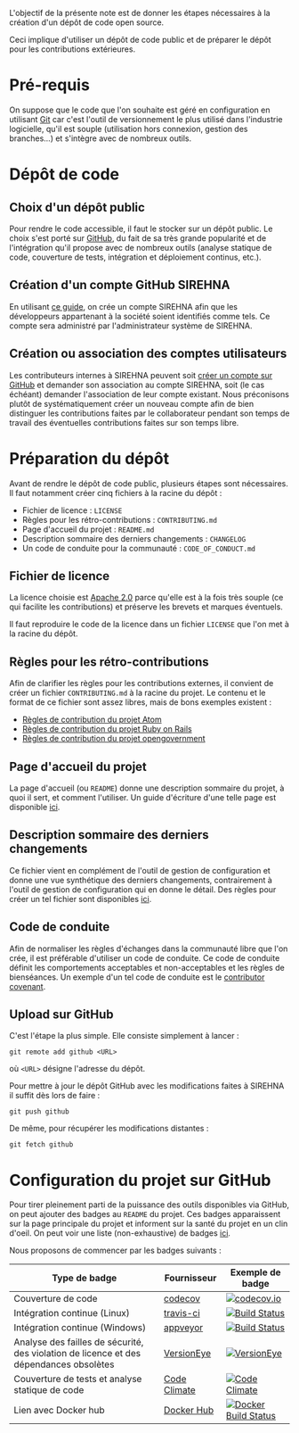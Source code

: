 L'objectif de la présente note est de donner les étapes nécessaires à la
création d'un dépôt de code open source.

Ceci implique d'utiliser un dépôt de code public et
de préparer le dépôt pour les contributions extérieures.

# Pré-requis

On suppose que le code que l'on souhaite est géré en configuration en utilisant
[Git](https://git-scm.com/) car c'est l'outil de versionnement le plus utilisé
dans l'industrie logicielle, qu'il est souple (utilisation hors connexion,
gestion des branches...) et s'intègre avec de nombreux outils.


# Dépôt de code

## Choix d'un dépôt public

Pour rendre le code accessible, il faut le stocker sur un dépôt public. Le choix
s'est porté sur [GitHub](https://github.com/), du fait de sa très grande
popularité et de l'intégration
qu'il propose avec de nombreux outils (analyse statique de code, couverture de
tests, intégration et déploiement continus, etc.).

## Création d'un compte GitHub SIREHNA

En utilisant [ce
guide](https://help.github.com/articles/creating-a-new-organization-from-scratch/),
on crée un compte SIREHNA afin que les développeurs appartenant à la société
soient identifiés comme tels. Ce compte sera administré par l'administrateur
système de SIREHNA.

## Création ou association des comptes utilisateurs

Les contributeurs internes à SIREHNA peuvent soit [créer un compte sur GitHub]()
et demander son association au compte SIREHNA, soit (le cas échéant) demander
l'association de leur compte existant. Nous préconisons plutôt de
systématiquement créer un nouveau compte afin de bien distinguer les
contributions faites par le collaborateur pendant son temps de travail des
éventuelles contributions faites sur son temps libre.

# Préparation du dépôt

Avant de rendre le dépôt de code public, plusieurs étapes
sont nécessaires. Il faut notamment créer cinq fichiers à
la racine du dépôt :

- Fichier de licence : `LICENSE`
- Règles pour les rétro-contributions : `CONTRIBUTING.md`
- Page d'accueil du projet : `README.md`
- Description sommaire des derniers changements : `CHANGELOG`
- Un code de conduite pour la communauté : `CODE_OF_CONDUCT.md`

## Fichier de licence

La licence choisie est [Apache
2.0](https://choosealicense.com/licenses/apache-2.0/) parce qu'elle est à la
fois très souple (ce qui facilite les contributions) et préserve les brevets et
marques éventuels.

Il faut reproduire le code de la licence dans un fichier `LICENSE` que l'on met à
la racine du dépôt.

## Règles pour les rétro-contributions

Afin de clarifier les règles pour les contributions externes, il convient de
créer un fichier `CONTRIBUTING.md` à la racine du projet. Le contenu et le
format de ce fichier sont assez libres, mais de bons exemples existent :

- [Règles de contribution du projet Atom](https://github.com/atom/atom/blob/master/CONTRIBUTING.md)
- [Règles de contribution du projet Ruby on Rails](https://github.com/rails/rails/blob/master/CONTRIBUTING.md)
- [Règles de contribution du projet opengovernment](https://github.com/opengovernment/opengovernment/blob/master/CONTRIBUTING.md)

## Page d'accueil du projet

La page d'accueil (ou `README`) donne une description sommaire du projet, à quoi
il sert, et comment l'utiliser. Un guide d'écriture d'une telle page est
disponible [ici](https://open-source-guide.18f.gov/making-readmes-readable/).

## Description sommaire des derniers changements

Ce fichier vient en complément de l'outil de gestion de configuration et donne
une vue synthétique des derniers changements, contrairement à l'outil de gestion
de configuration qui en donne le détail. Des règles pour créer un tel fichier
sont disponibles [ici](http://keepachangelog.com/fr/1.0.0/).

## Code de conduite

Afin de normaliser les règles d'échanges dans la communauté libre que l'on crée,
il est préférable d'utiliser un code de conduite. Ce code de conduite définit
les comportements acceptables et non-acceptables et les règles de bienséances.
Un exemple d'un tel code de conduite est le
[contributor covenant](https://www.contributor-covenant.org/).

## Upload sur GitHub

C'est l'étape la plus simple. Elle consiste simplement à lancer :

~~~~~~~~~~~ {.bash}
git remote add github <URL>
~~~~~~~~~~~

où `<URL>` désigne l'adresse du dépôt.

Pour mettre à jour le dépôt GitHub avec les modifications faites à SIREHNA il
suffit dès lors de faire :

~~~~~~~~~~~ {.bash}
git push github
~~~~~~~~~~~

De même, pour récupérer les modifications distantes :

~~~~~~~~~~~ {.bash}
git fetch github
~~~~~~~~~~~

# Configuration du projet sur GitHub

Pour tirer pleinement parti de la puissance des outils disponibles via GitHub,
on peut ajouter des badges au `README` du projet. Ces badges apparaissent sur
la page principale du projet et informent sur la santé du projet en un clin
d'oeil. On peut voir une liste (non-exhaustive) de badges
[ici](https://github.com/boennemann/badges).

Nous proposons de commencer par les badges suivants :

| Type de badge  | Fournisseur | Exemple de badge    |
|----------------|-------------|-------------|
| Couverture de code | [codecov](https://codecov.io) | [![codecov.io](https://camo.githubusercontent.com/e4fdf971b0e9618ca15a013befc12aaefd770cfd/68747470733a2f2f636f6465636f762e696f2f67682f5265666572656e63652d4c415041434b2f6c617061636b2f6272616e63682f6d61737465722f67726170682f62616467652e737667)](https://codecov.io/github/boennemann/badges?branch=master) |
| Intégration continue (Linux) | [travis-ci](https://travis-ci.org) | [![Build Status](https://travis-ci.org/boennemann/badges.svg?branch=master)](https://travis-ci.org/boennemann/badges) |
| Intégration continue (Windows) | [appveyor](https://ci.appveyor.com) | [![Build Status](https://travis-ci.org/boennemann/badges.svg?branch=master)](https://travis-ci.org/boennemann/badges) |
| Analyse des failles de sécurité, des violation de licence et des dépendances obsolètes | [VersionEye](https://www.versioneye.com/) | [![VersionEye](https://img.shields.io/versioneye/d/ruby/rails.svg?style=plastic)]()
| Couverture de tests et analyse statique de code | [Code Climate](https://codeclimate.com/product) | [![Code Climate](https://img.shields.io/codeclimate/issues/github/me-and/mdf.svg?style=plastic)]()
| Lien avec Docker hub | [Docker Hub](https://hub.docker.com/) | [![Docker Build Status](https://img.shields.io/docker/build/jrottenberg/ffmpeg.svg?style=plastic)]()
